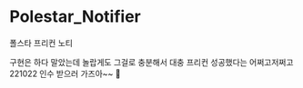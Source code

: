 # Polestar_Notifier
폴스타 프리컨 노티

구현은 하다 말았는데 놀랍게도 그걸로 충분해서 대충 프리컨 성공했다는 어쩌고저쩌고
221022 인수 받으러 가즈아~~ 🚗
